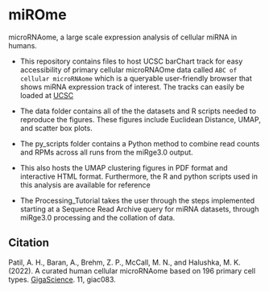 # miROme
microRNAome, a large scale expression analysis of cellular miRNA in humans. 

* This repository contains files to host UCSC barChart track for easy accessibility of primary cellular microRNAOme data called `ABC of cellular microRNAome` which is a queryable user-friendly browser that shows miRNA expression track of interest. The tracks can easily be loaded at [UCSC](https://genome.ucsc.edu/cgi-bin/hgTracks?db=hg38)

* The data folder contains all of the the datasets and R scripts needed to reproduce the figures. These figures include Euclidean Distance, UMAP, and scatter box plots.

* The py_scripts folder contains a Python method to combine read counts and RPMs across all runs from the miRge3.0 output.

* This also hosts the UMAP clustering figures in PDF format and interactive HTML format. Furthermore, the R and python scripts used in this analysis are available for reference  

* The Processing_Tutorial takes the user through the steps implemented starting at a Sequence Read Archive query for miRNA datasets, through miRge3.0 processing and the collation of data.


## Citation
Patil, A. H., Baran, A., Brehm, Z. P., McCall, M. N., and Halushka, M. K. (2022). A curated human cellular microRNAome based on 196 primary cell types. [GigaScience](https://academic.oup.com/gigascience/article/doi/10.1093/gigascience/giac083/6675300). 11, giac083. 


